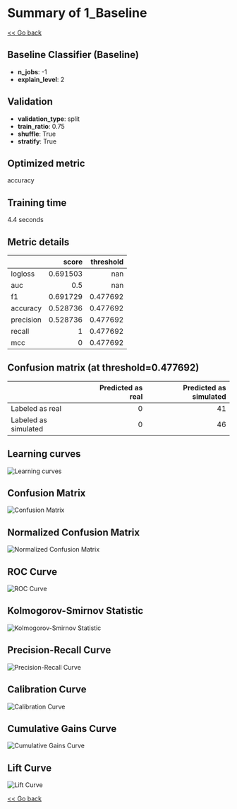 # Summary of 1_Baseline

[<< Go back](../README.md)


## Baseline Classifier (Baseline)
- **n_jobs**: -1
- **explain_level**: 2

## Validation
 - **validation_type**: split
 - **train_ratio**: 0.75
 - **shuffle**: True
 - **stratify**: True

## Optimized metric
accuracy

## Training time

4.4 seconds

## Metric details
|           |    score |   threshold |
|:----------|---------:|------------:|
| logloss   | 0.691503 |  nan        |
| auc       | 0.5      |  nan        |
| f1        | 0.691729 |    0.477692 |
| accuracy  | 0.528736 |    0.477692 |
| precision | 0.528736 |    0.477692 |
| recall    | 1        |    0.477692 |
| mcc       | 0        |    0.477692 |


## Confusion matrix (at threshold=0.477692)
|                      |   Predicted as real |   Predicted as simulated |
|:---------------------|--------------------:|-------------------------:|
| Labeled as real      |                   0 |                       41 |
| Labeled as simulated |                   0 |                       46 |

## Learning curves
![Learning curves](learning_curves.png)
## Confusion Matrix

![Confusion Matrix](confusion_matrix.png)


## Normalized Confusion Matrix

![Normalized Confusion Matrix](confusion_matrix_normalized.png)


## ROC Curve

![ROC Curve](roc_curve.png)


## Kolmogorov-Smirnov Statistic

![Kolmogorov-Smirnov Statistic](ks_statistic.png)


## Precision-Recall Curve

![Precision-Recall Curve](precision_recall_curve.png)


## Calibration Curve

![Calibration Curve](calibration_curve_curve.png)


## Cumulative Gains Curve

![Cumulative Gains Curve](cumulative_gains_curve.png)


## Lift Curve

![Lift Curve](lift_curve.png)



[<< Go back](../README.md)
